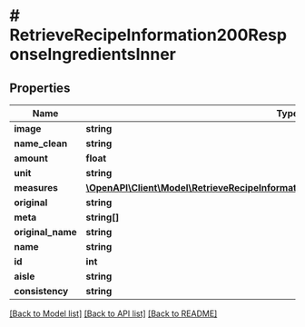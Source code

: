 # # RetrieveRecipeInformation200ResponseIngredientsInner

## Properties

Name | Type | Description | Notes
------------ | ------------- | ------------- | -------------
**image** | **string** |  | [optional]
**name_clean** | **string** |  | [optional]
**amount** | **float** |  | [optional]
**unit** | **string** |  | [optional]
**measures** | [**\OpenAPI\Client\Model\RetrieveRecipeInformation200ResponseIngredientsInnerMeasures**](RetrieveRecipeInformation200ResponseIngredientsInnerMeasures.md) |  | [optional]
**original** | **string** |  | [optional]
**meta** | **string[]** |  | [optional]
**original_name** | **string** |  | [optional]
**name** | **string** |  | [optional]
**id** | **int** |  | [optional]
**aisle** | **string** |  | [optional]
**consistency** | **string** |  | [optional]

[[Back to Model list]](../../README.md#models) [[Back to API list]](../../README.md#endpoints) [[Back to README]](../../README.md)
